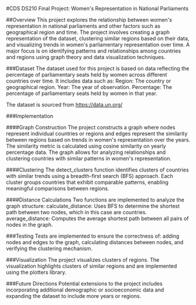 #CDS DS210 Final Project: Women's Representation in National Parliaments

##Overview
This project explores the relationship between women's representation in national parliaments and other factors such as geographical region and time. The project involves creating a graph representation of the dataset, clustering similar regions based on their data, and visualizing trends in women's parliamentary representation over time. A major focus is on identifying patterns and relationships among countries and regions using graph theory and data visualization techniques.

###Dataset
The dataset used for this project is based on data reflecting the percentage of parliamentary seats held by women across different countries over time. It includes data such as:
Region: The country or geographical region.
Year: The year of observation.
Percentage: The percentage of parliamentary seats held by women in that year.

The dataset is sourced from https://data.un.org/

###Implementation

####Graph Construction
The project constructs a graph where nodes represent individual countries or regions and edges represent the similarity between regions based on trends in women's representation over the years. The similarity metric is calculated using cosine similarity on yearly percentage data. The graph allows for analyzing relationships and clustering countries with similar patterns in women's representation.

####Clustering
The detect_clusters function identifies clusters of countries with similar trends using a breadth-first search (BFS) approach. Each cluster groups countries that exhibit comparable patterns, enabling meaningful comparisons between regions.

####Distance Calculations
Two functions are implemented to analyze the graph structure:
calculate_distance: Uses BFS to determine the shortest path between two nodes, which in this case are countries.
average_distance: Computes the average shortest path between all pairs of nodes in the graph.

###Testing
Tests are implemented to ensure the correctness of: adding nodes and edges to the graph, calculating distances between nodes, and verifying the clustering mechanism.

###Visualization
The project visualizes clusters of regions. The visualization highlights clusters of similar regions and are implemented using the plotters library.

###Future Directions
Potential extensions to the project includes incorporating additional demographic or socioeconomic data and expanding the dataset to include more years or regions.